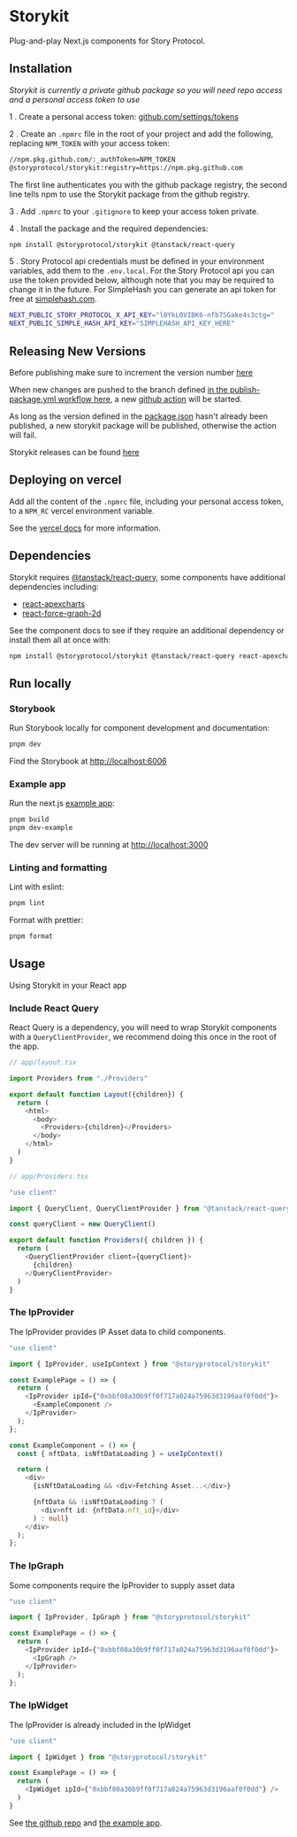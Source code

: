 # Storykit

Plug-and-play Next.js components for Story Protocol.

## Installation

_Storykit is currently a private github package so you will need repo access and a personal access token to use_

1 . Create a personal access token: [github.com/settings/tokens](https://github.com/settings/tokens)

2 . Create an `.npmrc` file in the root of your project and add the following, replacing `NPM_TOKEN` with your access token:

```bash
//npm.pkg.github.com/:_authToken=NPM_TOKEN
@storyprotocol/storykit:registry=https://npm.pkg.github.com
```

The first line authenticates you with the github package registry, the second line tells npm to use the Storykit package from the github registry.

3 . Add `.npmrc` to your `.gitignore` to keep your access token private.

4 . Install the package and the required dependencies:

```bash
npm install @storyprotocol/storykit @tanstack/react-query
```

5 . Story Protocol api credentials must be defined in your environment variables, add them to the `.env.local`. For the Story Protocol api you can use the token provided below, although note that you may be required to change it in the future. For SimpleHash you can generate an api token for free at [simplehash.com](https://simplehash.com/).

```bash
NEXT_PUBLIC_STORY_PROTOCOL_X_API_KEY="l0YkL0VIBK6-nfb7SGake4s3ctg="
NEXT_PUBLIC_SIMPLE_HASH_API_KEY="SIMPLEHASH_API_KEY_HERE"
```

## Releasing New Versions

Before publishing make sure to increment the version number [here](https://github.com/storyprotocol/storykit/blob/bdba305b644e08a9245e69ee7ba087da5f82c58b/packages/storykit/package.json#L4)

When new changes are pushed to the branch defined [in the publish-package.yml workflow here](https://github.com/storyprotocol/storykit/blob/bdba305b644e08a9245e69ee7ba087da5f82c58b/.github/workflows/publish-package.yml#L6), a new [github action](https://github.com/storyprotocol/storykit/actions) will be started.

As long as the version defined in the [package.json](https://github.com/storyprotocol/storykit/blob/bdba305b644e08a9245e69ee7ba087da5f82c58b/packages/storykit/package.json#L4) hasn't already been published, a new storykit package will be published, otherwise the action will fail.

Storykit releases can be found [here](https://github.com/storyprotocol/storykit/pkgs/npm/storykit)

## Deploying on vercel

Add all the content of the `.npmrc` file, including your personal access token, to a `NPM_RC` vercel environment variable.

See the [vercel docs](https://vercel.com/guides/using-private-dependencies-with-vercel) for more information.

## Dependencies

Storykit requires [@tanstack/react-query](https://tanstack.com/query/latest), some components have additional dependencies including:

- [react-apexcharts](https://www.npmjs.com/package/react-apexcharts)
- [react-force-graph-2d](https://www.npmjs.com/package/react-force-graph-2d)

See the component docs to see if they require an additional dependency or install them all at once with:

```bash
npm install @storyprotocol/storykit @tanstack/react-query react-apexcharts react-force-graph-2d
```

## Run locally

### Storybook

Run Storybook locally for component development and documentation:

```bash
pnpm dev
```

Find the Storybook at [http://localhost:6006](http://localhost:6006)

### Example app

Run the next.js [example app](./examples/next-app/):

```bash
pnpm build
pnpm dev-example
```

The dev server will be running at [http://localhost:3000](http://localhost:3000)

### Linting and formatting

Lint with eslint:

```bash
pnpm lint
```

Format with prettier:

```bash
pnpm format
```

## Usage

Using Storykit in your React app

### Include React Query

React Query is a dependency, you will need to wrap Storykit components with a `QueryClientProvider`, we recommend doing this once in the root of the app.

```typescript
// app/layout.tsx

import Providers from "./Providers"

export default function Layout({children}) {
  return (
    <html>
      <body>
        <Providers>{children}</Providers>
      </body>
    </html>
  )
}
```

```typescript
// app/Providers.tsx

"use client"

import { QueryClient, QueryClientProvider } from "@tanstack/react-query"

const queryClient = new QueryClient()

export default function Providers({ children }) {
  return (
    <QueryClientProvider client={queryClient}>
      {children}
    </QueryClientProvider>
  )
}

```

### The IpProvider

The IpProvider provides IP Asset data to child components.

```typescript
"use client"

import { IpProvider, useIpContext } from "@storyprotocol/storykit"

const ExamplePage = () => {
  return (
    <IpProvider ipId={"0xbbf08a30b9ff0f717a024a75963d3196aaf0f0dd"}>
      <ExampleComponent />
    </IpProvider>
  );
};

const ExampleComponent = () => {
  const { nftData, isNftDataLoading } = useIpContext()

  return (
    <div>
      {isNftDataLoading && <div>Fetching Asset...</div>}

      {nftData && !isNftDataLoading ? (
        <div>nft id: {nftData.nft_id}</div>
      ) : null}
    </div>
  );
};
```

### The IpGraph

Some components require the IpProvider to supply asset data

```typescript
"use client"

import { IpProvider, IpGraph } from "@storyprotocol/storykit"

const ExamplePage = () => {
  return (
    <IpProvider ipId={"0xbbf08a30b9ff0f717a024a75963d3196aaf0f0dd"}>
      <IpGraph />
    </IpProvider>
  );
};
```

### The IpWidget

The IpProvider is already included in the IpWidget

```typescript
"use client"

import { IpWidget } from "@storyprotocol/storykit"

const ExamplePage = () => {
  return (
    <IpWidget ipId={"0xbbf08a30b9ff0f717a024a75963d3196aaf0f0dd"} />
  )
}

```

See [the github repo](https://github.com/storyprotocol/storykit) and [the example app](https://github.com/storyprotocol/storykit/tree/main/examples/next-app).
